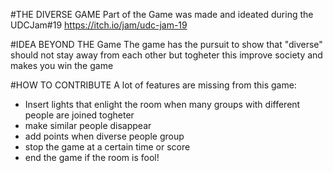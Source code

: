 #THE DIVERSE GAME 
Part of the Game was made and ideated during the UDCJam#19  https://itch.io/jam/udc-jam-19

#IDEA BEYOND THE Game
The game has the pursuit to show that "diverse" should not stay away from each other but togheter
this improve society and makes you win the game

#HOW TO CONTRIBUTE
A lot of features are missing from this game:
- Insert lights that enlight the room when many groups with different people are joined togheter
- make similar people disappear
- add points when diverse people group 
- stop the game at a certain time or score
- end the game if the room is fool! 
